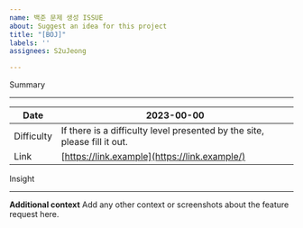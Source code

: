 ```yaml
---
name: 백준 문제 생성 ISSUE
about: Suggest an idea for this project
title: "[BOJ]"
labels: ''
assignees: S2uJeong

---
```


Summary

---

| Date       | 2023-00-00                                                   |
| ---------- | ------------------------------------------------------------ |
| Difficulty | If there is a difficulty level presented by the site, please fill it out. |
| Link       | [https://link.example](https://link.example/)                |

Insight

---



**Additional context**
Add any other context or screenshots about the feature request here.
